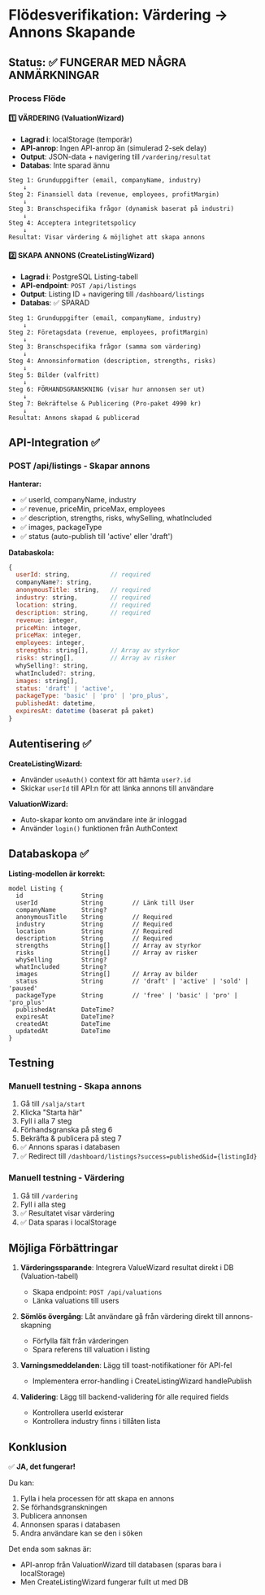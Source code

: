 # Flödesverifikation: Värdering → Annons Skapande

## Status: ✅ FUNGERAR MED NÅGRA ANMÄRKNINGAR

### Process Flöde

#### 1️⃣ VÄRDERING (ValuationWizard)
- **Lagrad i**: localStorage (temporär)
- **API-anrop**: Ingen API-anrop än (simulerad 2-sek delay)
- **Output**: JSON-data + navigering till `/vardering/resultat`
- **Databas**: Inte sparad ännu

```
Steg 1: Grunduppgifter (email, companyName, industry)
    ↓
Steg 2: Finansiell data (revenue, employees, profitMargin)
    ↓
Steg 3: Branschspecifika frågor (dynamisk baserat på industri)
    ↓
Steg 4: Acceptera integritetspolicy
    ↓
Resultat: Visar värdering & möjlighet att skapa annons
```

#### 2️⃣ SKAPA ANNONS (CreateListingWizard)
- **Lagrad i**: PostgreSQL Listing-tabell
- **API-endpoint**: `POST /api/listings`
- **Output**: Listing ID + navigering till `/dashboard/listings`
- **Databas**: ✅ SPARAD

```
Steg 1: Grunduppgifter (email, companyName, industry)
    ↓
Steg 2: Företagsdata (revenue, employees, profitMargin)
    ↓
Steg 3: Branschspecifika frågor (samma som värdering)
    ↓
Steg 4: Annonsinformation (description, strengths, risks)
    ↓
Steg 5: Bilder (valfritt)
    ↓
Steg 6: FÖRHANDSGRANSKNING (visar hur annonsen ser ut)
    ↓
Steg 7: Bekräftelse & Publicering (Pro-paket 4990 kr)
    ↓
Resultat: Annons skapad & publicerad
```

## API-Integration ✅

### POST /api/listings - Skapar annons
**Hanterar:**
- ✅ userId, companyName, industry
- ✅ revenue, priceMin, priceMax, employees
- ✅ description, strengths, risks, whySelling, whatIncluded
- ✅ images, packageType
- ✅ status (auto-publish till 'active' eller 'draft')

**Databaskola:**
```javascript
{
  userId: string,           // required
  companyName?: string,
  anonymousTitle: string,   // required
  industry: string,         // required
  location: string,         // required
  description: string,      // required
  revenue: integer,
  priceMin: integer,
  priceMax: integer,
  employees: integer,
  strengths: string[],      // Array av styrkor
  risks: string[],          // Array av risker
  whySelling?: string,
  whatIncluded?: string,
  images: string[],
  status: 'draft' | 'active',
  packageType: 'basic' | 'pro' | 'pro_plus',
  publishedAt: datetime,
  expiresAt: datetime (baserat på paket)
}
```

## Autentisering ✅

**CreateListingWizard:**
- Använder `useAuth()` context för att hämta `user?.id`
- Skickar `userId` till API:n för att länka annons till användare

**ValuationWizard:**
- Auto-skapar konto om användare inte är inloggad
- Använder `login()` funktionen från AuthContext

## Databaskopa ✅

**Listing-modellen är korrekt:**
```prisma
model Listing {
  id                String
  userId            String        // Länk till User
  companyName       String?
  anonymousTitle    String        // Required
  industry          String        // Required
  location          String        // Required
  description       String        // Required
  strengths         String[]      // Array av styrkor
  risks             String[]      // Array av risker
  whySelling        String?
  whatIncluded      String?
  images            String[]      // Array av bilder
  status            String        // 'draft' | 'active' | 'sold' | 'paused'
  packageType       String        // 'free' | 'basic' | 'pro' | 'pro_plus'
  publishedAt       DateTime?
  expiresAt         DateTime?
  createdAt         DateTime
  updatedAt         DateTime
}
```

## Testning

### Manuell testning - Skapa annons
1. Gå till `/salja/start`
2. Klicka "Starta här"
3. Fyll i alla 7 steg
4. Förhandsgranska på steg 6
5. Bekräfta & publicera på steg 7
6. ✅ Annons sparas i databasen
7. ✅ Redirect till `/dashboard/listings?success=published&id={listingId}`

### Manuell testning - Värdering
1. Gå till `/vardering`
2. Fyll i alla steg
3. ✅ Resultatet visar värdering
4. ✅ Data sparas i localStorage

## Möjliga Förbättringar

1. **Värderingssparande**: Integrera ValueWizard resultat direkt i DB (Valuation-tabell)
   - Skapa endpoint: `POST /api/valuations`
   - Länka valuations till users

2. **Sömlös övergång**: Låt användare gå från värdering direkt till annons-skapning
   - Förfylla fält från värderingen
   - Spara referens till valuation i listing

3. **Varningsmeddelanden**: Lägg till toast-notifikationer för API-fel
   - Implementera error-handling i CreateListingWizard handlePublish

4. **Validering**: Lägg till backend-validering för alle required fields
   - Kontrollera userId existerar
   - Kontrollera industry finns i tillåten lista

## Konklusion

✅ **JA, det fungerar!**

Du kan:
1. Fylla i hela processen för att skapa en annons
2. Se förhandsgranskningen
3. Publicera annonsen
4. Annonsen sparas i databasen
5. Andra användare kan se den i söken

Det enda som saknas är:
- API-anrop från ValuationWizard till databasen (sparas bara i localStorage)
- Men CreateListingWizard fungerar fullt ut med DB
